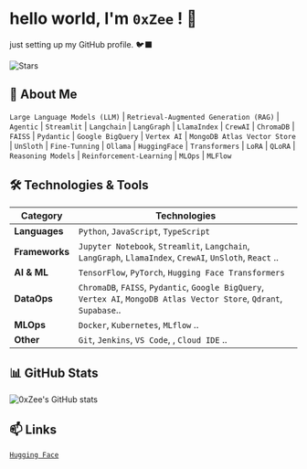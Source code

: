 # hello world, I'm `0xZee` ! 👋

just setting up my GitHub profile. 🐦‍⬛

![Stars](https://img.shields.io/github/stars/0xZee?style=social)

## 🚀 About Me

`Large Language Models (LLM)` | `Retrieval-Augmented Generation (RAG)` | `Agentic` | `Streamlit` | `Langchain` | `LangGraph` | `LlamaIndex` | `CrewAI` | `ChromaDB` | `FAISS` | `Pydantic` | `Google BigQuery` |  `Vertex AI` | `MongoDB Atlas Vector Store` | `UnSloth` | `Fine-Tunning` | `Ollama` | `HuggingFace` | `Transformers` | `LoRA` | `QLoRA` | `Reasoning Models` | `Reinforcement-Learning` | `MLOps` | `MLFlow`

## 🛠️ Technologies & Tools

| Category       | Technologies                                                                 |
|----------------|-------------------------------------------------------------------------------|
| **Languages**  | `Python`, `JavaScript`, `TypeScript`                         |
| **Frameworks** | `Jupyter Notebook`, `Streamlit`, `Langchain`, `LangGraph`, `LlamaIndex`, `CrewAI`, `UnSloth`, `React` .. |
| **AI & ML**    | `TensorFlow`, `PyTorch`, `Hugging Face Transformers`                         |
| **DataOps** | `ChromaDB`, `FAISS`, `Pydantic`, `Google BigQuery`, `Vertex AI`, `MongoDB Atlas Vector Store`, `Qdrant`, `Supabase`.. |
| **MLOps**      | `Docker`, `Kubernetes`, `MLflow` ..                                 |
| **Other**      | `Git`, `Jenkins`, `VS Code`, , `Cloud IDE` ..                                               |

## 📊 GitHub Stats

![0xZee's GitHub stats](https://github-readme-stats.vercel.app/api?username=0xZee&show_icons=true&theme=radical)

## 📫 Links

[`Hugging Face`](https://www.linkedin.com/in/0xZee)


